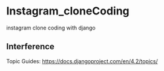 # Instagram_cloneCoding
instagram clone coding with django

## Interference
Topic Guides: https://docs.djangoproject.com/en/4.2/topics/

